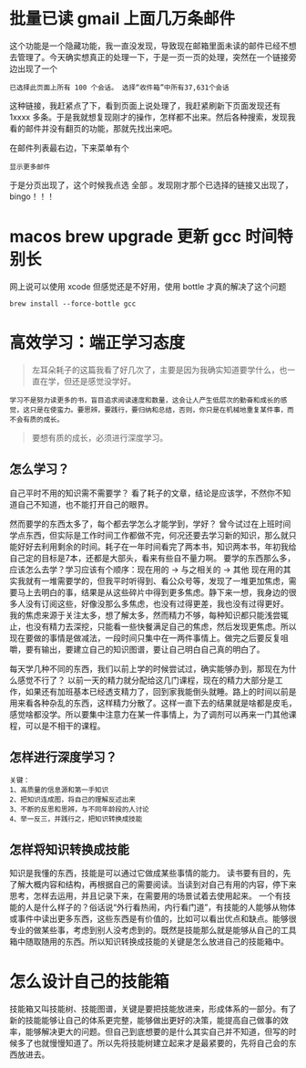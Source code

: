 # 批量已读 gmail 上面几万条邮件

这个功能是一个隐藏功能，我一直没发现，导致现在邮箱里面未读的邮件已经不想去管理了。今天确实想真正的处理一下，于是一页一页的处理，突然在一个链接旁边出现了一个  

```
已选择此页面上所有 100 个会话。 选择“收件箱”中所有37,631个会话
```

这种链接，我赶紧点了下，看到页面上说处理了，我赶紧刷新下页面发现还有 1xxxx 多条。于是我就想复现刚才的操作，怎样都不出来。然后各种搜索，发现我看的邮件并没有翻页的功能，那就先找出来吧。

在邮件列表最右边，下来菜单有个

```
显示更多邮件
```

于是分页出现了，这个时候我点选 全部 。发现刚才那个已选择的链接又出现了，bingo！！！


# macos brew upgrade 更新 gcc 时间特别长
网上说可以使用 xcode 但感觉还是不好用，使用 bottle 才真的解决了这个问题

```
brew install --force-bottle gcc
```

# 高效学习：端正学习态度
> 左耳朵耗子的这篇我看了好几次了，主要是因为我确实知道要学什么，也一直在学，但还是感觉没学好。

```
学习不是努力读更多的书，盲目追求阅读速度和数量，这会让人产生低层次的勤奋和成长的感觉，这只是在使蛮力。要思辨，要践行，要归纳和总结，否则，你只是在机械地重复某件事，而不会有质的成长。
```

> 要想有质的成长，必须进行深度学习。

## 怎么学习？
自己平时不用的知识需不需要学？
看了耗子的文章，结论是应该学，不然你不知道自己不知道，也不能打开自己的眼界。

然而要学的东西太多了，每个都去学怎么才能学到，学好？
曾今试过在上班时间学点东西，但实际是工作时间工作都做不完，何况还要去学习新的知识，那么就只能好好去利用剩余的时间。耗子在一年时间看完了两本书，知识两本书，年初我给自己定的目标是7本，还都是大部头，看来有些自不量力啊。
要学的东西那么多，应该怎么去学？学习应该有个顺序：现在用的 -> 与之相关的 -> 其他
现在用的其实我就有一堆需要学的，但我平时听得到、看公众号等，发现了一堆更加焦虑，需要马上去明白的事，结果是从这些碎片中得到更多焦虑。静下来一想，我身边的很多人没有订阅这些，好像没那么多焦虑，也没有过得更差，我也没有过得更好。
我的焦虑来源于关注太多，想了解太多，然而精力不够，每种知识都只能浅尝辄止，也没有精力去深挖，只能看一些快餐满足自己的焦虑，然后发现更焦虑。所以现在要做的事情是做减法，一段时间只集中在一两件事情上。做完之后要反复咀嚼，要有输出，要建立自己的知识图谱，要让自己明白自己真的明白了。

每天学几种不同的东西，我们以前上学的时候尝试过，确实能够办到，那现在为什么感觉不行了？
以前一天的精力就分配给这几门课程，现在的精力大部分是工作，如果还有加班基本已经透支精力了，回到家我能倒头就睡。路上的时间以前是用来看各种杂乱的东西，这样精力分散了。这样一直下去的结果就是啥都是皮毛，感觉啥都没学。所以要集中注意力在某一件事情上，为了调剂可以再来一门其他课程，可以是不相干的课程。

## 怎样进行深度学习？
```
关键：
1、高质量的信息源和第一手知识
2、把知识连成图，将自己的理解反述出来
3、不断的反思和思辨，与不同年龄段的人讨论
4、举一反三，并践行之，把知识转换成技能
```

## 怎样将知识转换成技能
知识是我懂的东西，技能是可以通过它做成某些事情的能力。
读书要有目的，先了解大概内容和结构，再根据自己的需要阅读。当读到对自己有用的内容，停下来思考，怎样去运用，并且记录下来，在需要用的场景试着去使用起来。
一个有技能的人是什么样子的？俗话说“外行看热闹，内行看门道”，有技能的人能够从物体或事件中读出更多东西，这些东西是有价值的，比如可以看出优点和缺点。能够很专业的做某些事，考虑到别人没考虑到的。既然是技能那么就是能够从自己的工具箱中随取随用的东西。所以知识转换成技能的关键是怎么放进自己的技能箱中。

# 怎么设计自己的技能箱
技能箱又叫技能树、技能图谱，关键是要把技能放进来，形成体系的一部分。有了新的技能能够让自己的体系更完整，能够做出更好的决策，能提高自己做事的效率，能够解决更大的问题。但自己到底想要的是什么其实自己并不知道，但写的时候多了也就慢慢知道了。所以先将技能树建立起来才是最紧要的，先将自己会的东西放进去。